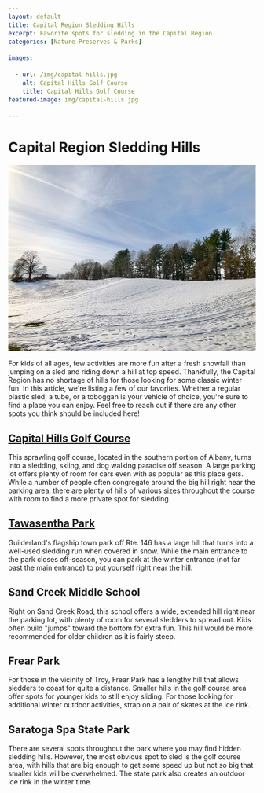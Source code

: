 ```yaml
---
layout: default
title: Capital Region Sledding Hills
excerpt: Favorite spots for sledding in the Capital Region 
categories: [Nature Preserves & Parks]

images:

  - url: /img/capital-hills.jpg
    alt: Capital Hills Golf Course
    title: Capital Hills Golf Course
featured-image: img/capital-hills.jpg

---
```


<h1>Capital Region Sledding Hills</h1>

<img class="pure-img-responsive" src="/img/capital-hills.jpg" alt="Capital Hills Golf Course">

<p>For kids of all ages, few activities are more fun after a fresh snowfall than jumping on a sled and riding down a hill at top speed. Thankfully, the Capital Region has no shortage of hills for those looking for some classic winter fun. In this article, we're listing a few of our favorites. Whether a regular plastic sled, a tube, or a toboggan is your vehicle of choice, you're sure to find a place you can enjoy. Feel free to reach out if there are any other spots you think should be included here!</p>

<h2><a href="https://newyorktrailheads.com/2020/03/29/Capital-Hills-Golf-Course-Walking-Trail.html">Capital Hills Golf Course</a></h2>

<p>This sprawling golf course, located in the southern portion of Albany, turns into a sledding, skiing, and dog walking paradise off season. A large parking lot offers plenty of room for cars even with as popular as this place gets. While a number of people often congregate around the big hill right near the parking area, there are plenty of hills of various sizes throughout the course with room to find a more private spot for sledding.</p>

<h2><a href="https://newyorktrailheads.com/2020/05/02/Tawasentha-Park.html">Tawasentha Park</a></h2>

<p>Guilderland's flagship town park off Rte. 146 has a large hill that turns into a well-used sledding run when covered in snow. While the main entrance to the park closes off-season, you can park at the winter entrance (not far past the main entrance) to put yourself right near the hill.</p>

<h2>Sand Creek Middle School</h2>

<p>Right on Sand Creek Road, this school offers a wide, extended hill right near the parking lot, with plenty of room for several sledders to spread out. Kids often build "jumps" toward the bottom for extra fun. This hill would be more recommended for older children as it is fairly steep.</p>

<h2>Frear Park</h2>

<p>For those in the vicinity of Troy, Frear Park has a lengthy hill that allows sledders to coast for quite a distance. Smaller hills in the golf course area offer spots for younger kids to still enjoy sliding. For those looking for additional winter outdoor activities, strap on a pair of skates at the ice rink.</p>

<h2>Saratoga Spa State Park</h2>

<p>There are several spots throughout the park where you may find hidden sledding hills. However, the most obvious spot to sled is the golf course area, with hills that are big enough to get some speed up but not so big that smaller kids will be overwhelmed. The state park also creates an outdoor ice rink in the winter time. 
